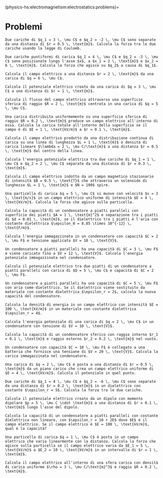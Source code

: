 (physics-hs:electromagnetism:electrostatics:problems)=
# Problemi

```{exercise} Legge di Coulomb
Due cariche di $q_1 = 3 \, \mu C$ e $q_2 = -2 \, \mu C$ sono separate da una distanza di $r = 0.5 \, \text{m}$. Calcola la forza tra le due cariche usando la legge di Coulomb.
```

```{exercise} Forza Elettrica e Direzione
Due cariche puntiformi di carica $q_1 = 4 \, \mu C$ e $q_2 = -3 \, \mu C$ sono posizionate lungo l'asse $x$, a $x_1 = 2 \, \text{m}$ e $x_2 = 6 \, \text{m}$. Calcola la forza che agisce su $q_2$ a causa di $q_1$.
```

```{exercise} Campo Elettrico da una Carica Puntiforme
Calcola il campo elettrico a una distanza $r = 2 \, \text{m}$ da una carica di $q = 6 \, \mu C$.
```

```{exercise} Potenziale Elettrico di una Carica Puntiforme
Calcola il potenziale elettrico creato da una carica di $q = 3 \, \mu C$ a una distanza di $r = 1 \, \text{m}$.
```

```{exercise} Legge di Gauss
Calcola il flusso del campo elettrico attraverso una superficie sferica di raggio $R = 2 \, \text{m}$ centrata in una carica di $q = 5 \, \mu C$.
```

```{exercise} Superficie Gaussiana con Distribuzione Sferica
Una carica distribuita uniformemente su una superficie sferica di raggio $R = 0.2 \, \text{m}$ produce un campo elettrico all'interno di essa. Calcola la carica totale all'interno della superficie se il campo è di $E = 1 \, \text{kV/m}$ a $r = 0.1 \, \text{m}$.
```

```{exercise} Campo Elettrico da una Distribuzione Continua di Carica
Calcola il campo elettrico prodotto da una distribuzione continua di carica su una linea di lunghezza $L = 1 \, \text{m}$ e densità di carica lineare $\lambda = 2 \, \mu C/\text{m}$ a una distanza $r = 0.5 \, \text{m}$ dal centro della linea.
```

```{exercise} Energia Potenziale Elettrica tra Due Cariche
Calcola l'energia potenziale elettrica tra due cariche di $q_1 = 1 \, \mu C$ e $q_2 = 2 \, \mu C$ separate da una distanza di $r = 0.3 \, \text{m}$.
```

```{exercise} Legge di Faraday Stazionaria
Calcola il campo elettrico indotto da un campo magnetico stazionario di intensità $B = 0.5 \, \text{T}$ che attraversa un solenoide di lunghezza $L = 1 \, \text{m}$ e $N = 100$ spire.
```

```{exercise} Moto di una Carica in un Campo Elettrico
Una particella di carica $q = 5 \, \mu C$ si muove con velocità $v = 3 \, \text{m/s}$ in un campo elettrico uniforme di intensità $E = 4 \, \text{kV/m}$. Calcola la forza che agisce sulla particella.
```

```{exercise} Capacitore Piatto
Calcola la capacità di un condensatore a piatti paralleli con superficie dei piatti $A = 1 \, \text{m}^2$ e separazione tra i piatti di $d = 0.01 \, \text{m}$, se il dielettrico tra i piatti è l'aria con costante dielettrica $\epsilon_0 = 8.85 \times 10^{-12} \, \text{F/m}$.
```

```{exercise} Energia di un Condensatore
Calcola l'energia immagazzinata in un condensatore con capacità $C = 2 \, \mu F$ e tensione applicata $V = 10 \, \text{V}$.
```

```{exercise} Energia Potenziale di un Condensatore
Un condensatore a piatti paralleli ha una capacità di $C = 3 \, \mu F$ e viene caricato fino a $V = 12 \, \text{V}$. Calcola l'energia potenziale immagazzinata nel condensatore.
```

```{exercise} Potenziale di un Condensatore
Calcola il potenziale elettrico tra due piatti di un condensatore a piatti paralleli con carica di $Q = 5 \, \mu C$ e capacità di $C = 2 \, \mu F$.
```

```{exercise} Capacità di un Condensatore con Dielettrico
Un condensatore a piatti paralleli ha una capacità di $C = 5 \, \mu F$ con aria come dielettrico. Se il dielettrico viene sostituito da materiale con costante dielettrica $\epsilon_r = 2$, calcola la nuova capacità del condensatore.
```

```{exercise} Densità di Energia in un Campo Elettrico
Calcola la densità di energia in un campo elettrico con intensità $E = 100 \, \text{kV/m}$ in un materiale con costante dielettrica $\epsilon_r = 4$.
```

```{exercise} Energia Potenziale di una Carica in un Condensatore
Calcola l'energia potenziale di una carica di $q = 2 \, \mu C$ in un condensatore con tensione di $V = 10 \, \text{V}$.
```

```{exercise} Capacità di un Condensatore Sferico
Calcola la capacità di un condensatore sferico con raggio interno $r_1 = 0.1 \, \text{m}$ e raggio esterno $r_2 = 0.2 \, \text{m}$ nel vuoto.
```

```{exercise} Carica di un Condensatore
Un condensatore con capacità $C = 10 \, \mu F$ è collegato a una batteria che fornisce una tensione di $V = 20 \, \text{V}$. Calcola la carica immagazzinata nel condensatore.
```

```{exercise} Potenziale di una Carica in un Campo Elettrico Uniforme
Una carica di $q = 2 \, \mu C$ è posta a una distanza di $r = 0.5 \, \text{m}$ da un piano carico che crea un campo elettrico uniforme di $E = 4 \, \text{kV/m}$. Calcola il potenziale in quel punto.
```

```{exercise} Legge di Coulomb in un Dielettrico
Due cariche di $q_1 = 4 \, \mu C$ e $q_2 = -6 \, \mu C$ sono separate da una distanza di $r = 0.2 \, \text{m}$ in un dielettrico con costante $\epsilon_r = 5$. Calcola la forza tra le due cariche.
```

```{exercise} Potenziale Elettrico di un Dipolo
Calcola il potenziale elettrico creato da un dipolo con momento dipolare $p = 5 \, \mu C \cdot \text{m}$ a una distanza di $r = 0.1 \, \text{m}$ lungo l'asse del dipolo.
```

```{exercise} Condensatore con Dielettrico Non Lineare
Calcola la capacità di un condensatore a piatti paralleli con costante dielettrica non lineare, con $\epsilon_r = 10 + 2E$ dove $E$ è il campo elettrico. Se il campo elettrico è $E = 100 \, \text{kV/m}$, qual è la capacità?
```

```{exercise} Forza su una Carica in un Campo Elettrico Non Uniforme
Una particella di carica $q = 1 \, \mu C$ è posta in un campo elettrico che varia linearmente con la distanza. Calcola la forza che agisce sulla particella se il campo elettrico varia da $E_1 = 5 \, \text{kV/m}$ a $E_2 = 10 \, \text{kV/m}$ in un intervallo di $r = 1 \, \text{m}$.
```

```{exercise} Campo Elettrico all'Interno di una Sfera Carica
Calcola il campo elettrico all'interno di una sfera carica con densità di carica uniforme $\rho = 3 \, \mu C/\text{m}^3$ e raggio $R = 0.2 \, \text{m}$.
```

<!--
```{exercise} Legge di Coulomb
Due cariche di $q_1 = 3 \, \mu C$ e $q_2 = -2 \, \mu C$ sono separate da una distanza di $r = 0.5 \, \text{m}$. Calcola la forza tra le due cariche usando la legge di Coulomb.
```

```{exercise} Forza Elettrica e Direzione
Due cariche puntiformi di carica $q_1 = 4 \, \mu C$ e $q_2 = -3 \, \mu C$ sono posizionate lungo l'asse $x$, a $x_1 = 2 \, \text{m}$ e $x_2 = 6 \, \text{m}$. Calcola la forza che agisce su $q_2$ a causa di $q_1$.
```

```{exercise} Campo Elettrico da una Carica Puntiforme
Calcola il campo elettrico a una distanza $r = 2 \, \text{m}$ da una carica di $q = 6 \, \mu C$.
```

```{exercise} Potenziale Elettrico di una Carica Puntiforme
Calcola il potenziale elettrico creato da una carica di $q = 3 \, \mu C$ a una distanza di $r = 1 \, \text{m}$.
```

```{exercise} Legge di Gauss
Calcola il flusso del campo elettrico attraverso una superficie sferica di raggio $R = 2 \, \text{m}$ centrata in una carica di $q = 5 \, \mu C$.
```

```{exercise} Applicazione della Legge di Gauss
Una carica uniforme $q = 10 \, \mu C$ è distribuita su una sfera di raggio $R = 0.5 \, \text{m}$. Calcola il campo elettrico a una distanza di $r = 0.2 \, \text{m}$ dal centro della sfera.
```

```{exercise} Campo Elettrico di un Dipolo
Un dipolo elettrico ha cariche di $+q = +3 \, \mu C$ e $-q = -3 \, \mu C$ separate da una distanza di $d = 0.1 \, \text{m}$. Calcola il campo elettrico a una distanza $r = 0.2 \, \text{m}$ lungo l'asse del dipolo.
```

```{exercise} Bilancia a Torsione di Coulomb
In un esperimento con una bilancia a torsione, due cariche di $q_1 = 5 \, \mu C$ e $q_2 = 7 \, \mu C$ sono separate da una distanza di $0.1 \, \text{m}$ e si osserva una deviazione angolare di $30^\circ$. Calcola la forza tra le cariche.
```

```{exercise} Campo Elettrico di una Distribuzione Continua
Una linea di carica infinita ha una densità lineare di carica $\lambda = 10 \, \mu C/m$. Calcola il campo elettrico a una distanza di $r = 2 \, \text{m}$ dalla linea di carica.
```

```{exercise} Energia Potenziale Elettrica
Calcola l'energia potenziale di una coppia di cariche $q_1 = 3 \, \mu C$ e $q_2 = -3 \, \mu C$ separate da una distanza di $r = 0.5 \, \text{m}$.
```

```{exercise} Condensatore a Piatto Piano
Un condensatore a piatto piano ha una capacità di $C = 10 \, \mu F$ e viene caricato fino a una differenza di potenziale di $V = 200 \, \text{V}$. Calcola l'energia immagazzinata nel condensatore.
```

```{exercise} Capacità di un Condensatore Sferico
Calcola la capacità di un condensatore formato da due sfere concentriche, con raggio interno $r_1 = 0.1 \, \text{m}$ e raggio esterno $r_2 = 0.2 \, \text{m}$, e con dielettrico nel mezzo di permittività $\varepsilon_r = 2$.
```

```{exercise} Legge di Faraday Stazionaria
Un campo elettrico è applicato in un conduttore lungo l'asse $x$. Se il campo elettrico è costante e vale $E = 100 \, \text{V/m}$, calcola la variazione di potenziale tra due punti distanti $r = 2 \, \text{m}$ lungo l'asse $x$.
```

```{exercise} Potenziale di un Sistema di Cariche
Data una distribuzione di cariche con densità di carica $\rho = 5 \, \mu C/m^3$ su un cubo di lato $a = 0.5 \, \text{m}$, calcola il potenziale elettrico in un punto a distanza $r = 0.2 \, \text{m}$ dal centro del cubo.
```

```{exercise} Energia di un Condensatore
Un condensatore piastra piano con superficie $A = 0.1 \, \text{m}^2$ ha una capacità di $C = 10 \, \mu F$ e una tensione di $V = 100 \, \text{V}$. Calcola l'energia immagazzinata nel condensatore.
```

```{exercise} Distribuzione del Campo Elettrico
Calcola la distribuzione del campo elettrico a una distanza di $r = 0.5 \, \text{m}$ da una carica $q = 3 \, \mu C$ in un ambiente di permittività relativa $\varepsilon_r = 1$.
```

```{exercise} Capacità di un Condensatore a Dielettrico Variabile
Un condensatore con piatti paralleli ha area di $A = 0.1 \, \text{m}^2$ e distanza tra i piatti di $d = 0.05 \, \text{m}$. Se il dielettrico ha una costante dielettrica variabile con $k(x) = 2 + x$, calcola la capacità.
```

```{exercise} Moto delle Cariche in un Campo Elettrico
Una carica $q = 5 \, \mu C$ si muove in un campo elettrico uniforme di intensità $E = 1000 \, \text{N/C}$. Calcola la forza che agisce sulla carica.
```

```{exercise} Forza su una Carica in un Campo Elettrico
Una carica di $q = 10 \, \mu C$ è immersa in un campo elettrico uniforme di intensità $E = 500 \, \text{N/C}$. Calcola la forza che agisce sulla carica.
-->
```

